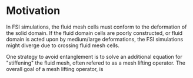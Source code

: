 # Motivation 
In FSI simulations, the fluid mesh cells must conform to the deformation of the solid domain. If the fluid domain cells
are poorly constructed, or fluid domain is acted upon by medium/large deformations, the FSI simulations might diverge
due to crossing fluid mesh cells.

One strategy to avoid entanglement is to solve an additional equation for "stiffening" the fluid mesh, often
refered to as a mesh lifting operator. The overall goal of a mesh lifting operator, is 
